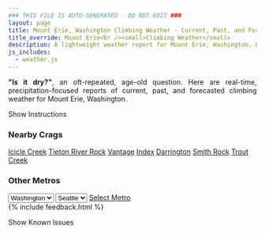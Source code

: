 ```yaml
---
### THIS FILE IS AUTO-GENERATED - DO NOT EDIT ###
layout: page
title: Mount Erie, Washington Climbing Weather - Current, Past, and Forecasted Report
title_override: Mount Erie<br /><small>Climbing Weather</small>
description: A lightweight weather report for Mount Erie, Washington. Optimized for slow internet connections.
js_includes:
  - weather.js
---
```


<section class="measure center lh-copy f5-ns f6 ph2 mv4" style="text-align: justify;">
<strong>"Is it dry?"</strong>, an oft-repeated, age-old question. Here are real-time,
precipitation-focused reports of current, past, and forecasted climbing weather for Mount Erie, Washington.
</section>

<p id="settings-toggle" class="mw5 b center tc hover-light-red black-70 pointer">Show Instructions</p>
<section id="settings" class="overflow-hidden" style="display:none;">
    <div class="mv2 ph2 center">
        <div class="fn f6 tc pv2">
            <p class="measure lh-copy center"><strong>Show/hide hourly forecasts</strong> by clicking the desired day.</p>
            <hr class="mw5 p0 mv2 o-60 b0 bt b--light-red light-red bg-light-red">
            <p class="measure lh-copy center"><strong>Current and Past conditions</strong> are measured by the nearest weather station. <strong>Forecast conditions</strong> are calculated and polled separately.</p>
            <hr class="mw5 p0 mv2 o-60 b0 bt b--light-red light-red bg-light-red">
            <p class="measure lh-copy center"><strong>Having issues?</strong> Try <a id="clear-cache" class="no-underline relative fancy-link light-red hover-light-red" href="#">clearing the local cache</a>.</p>
            <hr class="mw5 p0 mv2 o-60 b0 bt b--light-red light-red bg-light-red">
            <p class="measure lh-copy center">Weather data sourced from <a class="no-underline fancy-link relative light-red" target="_blank" href="https://www.weather.gov/documentation/services-web-api">weather.gov</a>.</p>
        </div>
    </div>
</section>
<section id="weather" data-crag="mount-erie-washington" class="mv4-ns mv3 ph2 center"></section>
<section id="nearby" class="tc lh-copy">
  <h3>Nearby Crags</h3>
<a class="nowrap no-underline fancy-link relative light-red mh3" href="/crags/icicle-creek-washington-weather.html">Icicle Creek</a>
<a class="nowrap no-underline fancy-link relative light-red mh3" href="/crags/tieton-river-rock-washington-weather.html">Tieton River Rock</a>
<a class="nowrap no-underline fancy-link relative light-red mh3" href="/crags/vantage-washington-weather.html">Vantage</a>
<a class="nowrap no-underline fancy-link relative light-red mh3" href="/crags/index-washington-weather.html">Index</a>
<a class="nowrap no-underline fancy-link relative light-red mh3" href="/crags/darrington-washington-weather.html">Darrington</a>
<a class="nowrap no-underline fancy-link relative light-red mh3" href="/crags/smith-rock-oregon-weather.html">Smith Rock</a>
<a class="nowrap no-underline fancy-link relative light-red mh3" href="/crags/trout-creek-oregon-weather.html">Trout Creek</a>
</section>
<section id="nearby" class="tc lh-copy">
  <h3>Other Metros</h3>
  <select class="ma1 bg-near-white pa2" id="stateSel">
    <option value="Texas">Texas</option>
    <option value="Washington" selected>Washington</option>
    <option value="Colorado">Colorado</option>
    <option value="Tennessee">Tennessee</option>
    <option value="Utah">Utah</option>
    <option value="California">California</option>
  </select>
  <select class="ma1 bg-near-white pa2" id="citySel">
    <option value="Seattle" selected>Seattle</option>
  </select>
  <a id="selectMetro" class="f6 link dim ph3 pv2 ma1 dib white bg-light-red" href="/crags/seattle-washington-weather.html">Select Metro</a>
  <script>
    var states = [];
    states["Texas"] = "Austin"
    states["Washington"] = "Seattle"
    states["Colorado"] = "Denver"
    states["Tennessee"] = "Nashville"
    states["Utah"] = "Salt Lake City"
    states["California"] = "San Francisco|Los Angeles"
  </script>
</section>
{% include feedback.html %}
<p id="issues-toggle" class="mw5 b center tc hover-light-red black-70 pointer">Show Known Issues</p>
<section id="issues" class="overflow-hidden tc f6">
</section>

<script>
  var weekly_SEW_123_109 = {"updated":"2021-10-01T22:17:44+00:00","units":"us","forecastGenerator":"BaselineForecastGenerator","generatedAt":"2021-10-02T08:43:40+00:00","updateTime":"2021-10-01T22:17:44+00:00","validTimes":"2021-10-01T16:00:00+00:00/P7DT9H","elevation":{"unitCode":"wmoUnit:m","value":238.9632},"periods":[{"number":1,"name":"Overnight","startTime":"2021-10-02T01:00:00-07:00","endTime":"2021-10-02T06:00:00-07:00","isDaytime":false,"temperature":47,"temperatureUnit":"F","temperatureTrend":null,"windSpeed":"2 to 8 mph","windDirection":"SW","icon":"https://api.weather.gov/icons/land/night/bkn?size=medium","shortForecast":"Mostly Cloudy","detailedForecast":"Mostly cloudy, with a low around 47. Southwest wind 2 to 8 mph."},{"number":2,"name":"Saturday","startTime":"2021-10-02T06:00:00-07:00","endTime":"2021-10-02T18:00:00-07:00","isDaytime":true,"temperature":59,"temperatureUnit":"F","temperatureTrend":null,"windSpeed":"2 to 8 mph","windDirection":"S","icon":"https://api.weather.gov/icons/land/day/bkn?size=medium","shortForecast":"Mostly Cloudy","detailedForecast":"Mostly cloudy, with a high near 59. South wind 2 to 8 mph."},{"number":3,"name":"Saturday Night","startTime":"2021-10-02T18:00:00-07:00","endTime":"2021-10-03T06:00:00-07:00","isDaytime":false,"temperature":48,"temperatureUnit":"F","temperatureTrend":"rising","windSpeed":"5 to 9 mph","windDirection":"SSE","icon":"https://api.weather.gov/icons/land/night/rain,30?size=medium","shortForecast":"Chance Light Rain","detailedForecast":"A chance of rain after 11pm. Mostly cloudy. Low around 48, with temperatures rising to around 50 overnight. South southeast wind 5 to 9 mph. Chance of precipitation is 30%."},{"number":4,"name":"Sunday","startTime":"2021-10-03T06:00:00-07:00","endTime":"2021-10-03T18:00:00-07:00","isDaytime":true,"temperature":62,"temperatureUnit":"F","temperatureTrend":null,"windSpeed":"6 mph","windDirection":"WNW","icon":"https://api.weather.gov/icons/land/day/rain,20/bkn?size=medium","shortForecast":"Slight Chance Light Rain then Mostly Cloudy","detailedForecast":"A slight chance of rain before 11am. Mostly cloudy, with a high near 62. West northwest wind around 6 mph. Chance of precipitation is 20%."},{"number":5,"name":"Sunday Night","startTime":"2021-10-03T18:00:00-07:00","endTime":"2021-10-04T06:00:00-07:00","isDaytime":false,"temperature":47,"temperatureUnit":"F","temperatureTrend":null,"windSpeed":"6 mph","windDirection":"NW","icon":"https://api.weather.gov/icons/land/night/bkn?size=medium","shortForecast":"Mostly Cloudy","detailedForecast":"Mostly cloudy, with a low around 47. Northwest wind around 6 mph."},{"number":6,"name":"Monday","startTime":"2021-10-04T06:00:00-07:00","endTime":"2021-10-04T18:00:00-07:00","isDaytime":true,"temperature":61,"temperatureUnit":"F","temperatureTrend":null,"windSpeed":"6 mph","windDirection":"NW","icon":"https://api.weather.gov/icons/land/day/bkn/rain,30?size=medium","shortForecast":"Mostly Cloudy then Chance Light Rain","detailedForecast":"A chance of rain after 5pm. Mostly cloudy, with a high near 61. Chance of precipitation is 30%."},{"number":7,"name":"Monday Night","startTime":"2021-10-04T18:00:00-07:00","endTime":"2021-10-05T06:00:00-07:00","isDaytime":false,"temperature":47,"temperatureUnit":"F","temperatureTrend":null,"windSpeed":"2 to 13 mph","windDirection":"WSW","icon":"https://api.weather.gov/icons/land/night/rain,50/rain,60?size=medium","shortForecast":"Light Rain Likely","detailedForecast":"Rain likely. Mostly cloudy, with a low around 47. Chance of precipitation is 60%."},{"number":8,"name":"Tuesday","startTime":"2021-10-05T06:00:00-07:00","endTime":"2021-10-05T18:00:00-07:00","isDaytime":true,"temperature":59,"temperatureUnit":"F","temperatureTrend":null,"windSpeed":"12 to 22 mph","windDirection":"SSE","icon":"https://api.weather.gov/icons/land/day/rain?size=medium","shortForecast":"Light Rain Likely","detailedForecast":"Rain likely. Mostly cloudy, with a high near 59."},{"number":9,"name":"Tuesday Night","startTime":"2021-10-05T18:00:00-07:00","endTime":"2021-10-06T06:00:00-07:00","isDaytime":false,"temperature":44,"temperatureUnit":"F","temperatureTrend":null,"windSpeed":"7 to 20 mph","windDirection":"S","icon":"https://api.weather.gov/icons/land/night/rain?size=medium","shortForecast":"Chance Light Rain","detailedForecast":"A chance of rain before 5am. Mostly cloudy, with a low around 44."},{"number":10,"name":"Wednesday","startTime":"2021-10-06T06:00:00-07:00","endTime":"2021-10-06T18:00:00-07:00","isDaytime":true,"temperature":57,"temperatureUnit":"F","temperatureTrend":null,"windSpeed":"5 to 10 mph","windDirection":"W","icon":"https://api.weather.gov/icons/land/day/rain?size=medium","shortForecast":"Slight Chance Light Rain","detailedForecast":"A slight chance of rain between 11am and 5pm. Partly sunny, with a high near 57."},{"number":11,"name":"Wednesday Night","startTime":"2021-10-06T18:00:00-07:00","endTime":"2021-10-07T06:00:00-07:00","isDaytime":false,"temperature":41,"temperatureUnit":"F","temperatureTrend":null,"windSpeed":"6 mph","windDirection":"NNW","icon":"https://api.weather.gov/icons/land/night/sct?size=medium","shortForecast":"Partly Cloudy","detailedForecast":"Partly cloudy, with a low around 41."},{"number":12,"name":"Thursday","startTime":"2021-10-07T06:00:00-07:00","endTime":"2021-10-07T18:00:00-07:00","isDaytime":true,"temperature":57,"temperatureUnit":"F","temperatureTrend":null,"windSpeed":"6 mph","windDirection":"NNW","icon":"https://api.weather.gov/icons/land/day/sct?size=medium","shortForecast":"Mostly Sunny","detailedForecast":"Mostly sunny, with a high near 57."},{"number":13,"name":"Thursday Night","startTime":"2021-10-07T18:00:00-07:00","endTime":"2021-10-08T06:00:00-07:00","isDaytime":false,"temperature":42,"temperatureUnit":"F","temperatureTrend":null,"windSpeed":"5 mph","windDirection":"NE","icon":"https://api.weather.gov/icons/land/night/sct/rain?size=medium","shortForecast":"Partly Cloudy then Slight Chance Light Rain","detailedForecast":"A slight chance of rain after 5am. Partly cloudy, with a low around 42."},{"number":14,"name":"Friday","startTime":"2021-10-08T06:00:00-07:00","endTime":"2021-10-08T18:00:00-07:00","isDaytime":true,"temperature":57,"temperatureUnit":"F","temperatureTrend":null,"windSpeed":"7 mph","windDirection":"W","icon":"https://api.weather.gov/icons/land/day/rain?size=medium","shortForecast":"Chance Light Rain","detailedForecast":"A chance of rain. Partly sunny, with a high near 57."}]}
  var hourly_SEW_123_109 = {"@context":["https://geojson.org/geojson-ld/geojson-context.jsonld",{"@version":"1.1","wx":"https://api.weather.gov/ontology#","geo":"http://www.opengis.net/ont/geosparql#","unit":"http://codes.wmo.int/common/unit/","@vocab":"https://api.weather.gov/ontology#"}],"type":"Feature","geometry":{"type":"Polygon","coordinates":[[[-122.6330782,48.4707685],[-122.6267295,48.4503975],[-122.596024,48.454603500000005],[-122.6023661,48.474974700000004],[-122.6330782,48.4707685]]]},"properties":{"updated":"2021-10-01T22:17:44+00:00","units":"us","forecastGenerator":"HourlyForecastGenerator","generatedAt":"2021-10-02T08:43:41+00:00","updateTime":"2021-10-01T22:17:44+00:00","validTimes":"2021-10-01T16:00:00+00:00/P7DT9H","elevation":{"unitCode":"wmoUnit:m","value":238.9632},"periods":[{"number":1,"name":"","startTime":"2021-10-02T01:00:00-07:00","endTime":"2021-10-02T02:00:00-07:00","isDaytime":false,"temperature":47,"temperatureUnit":"F","temperatureTrend":null,"windSpeed":"5 mph","windDirection":"W","icon":"https://api.weather.gov/icons/land/night/bkn?size=small","shortForecast":"Mostly Cloudy","detailedForecast":""},{"number":2,"name":"","startTime":"2021-10-02T02:00:00-07:00","endTime":"2021-10-02T03:00:00-07:00","isDaytime":false,"temperature":47,"temperatureUnit":"F","temperatureTrend":null,"windSpeed":"2 mph","windDirection":"SSW","icon":"https://api.weather.gov/icons/land/night/bkn?size=small","shortForecast":"Mostly Cloudy","detailedForecast":""},{"number":3,"name":"","startTime":"2021-10-02T03:00:00-07:00","endTime":"2021-10-02T04:00:00-07:00","isDaytime":false,"temperature":48,"temperatureUnit":"F","temperatureTrend":null,"windSpeed":"2 mph","windDirection":"SSW","icon":"https://api.weather.gov/icons/land/night/bkn?size=small","shortForecast":"Mostly Cloudy","detailedForecast":""},{"number":4,"name":"","startTime":"2021-10-02T04:00:00-07:00","endTime":"2021-10-02T05:00:00-07:00","isDaytime":false,"temperature":47,"temperatureUnit":"F","temperatureTrend":null,"windSpeed":"2 mph","windDirection":"SSW","icon":"https://api.weather.gov/icons/land/night/bkn?size=small","shortForecast":"Mostly Cloudy","detailedForecast":""},{"number":5,"name":"","startTime":"2021-10-02T05:00:00-07:00","endTime":"2021-10-02T06:00:00-07:00","isDaytime":false,"temperature":47,"temperatureUnit":"F","temperatureTrend":null,"windSpeed":"8 mph","windDirection":"SW","icon":"https://api.weather.gov/icons/land/night/ovc?size=small","shortForecast":"Cloudy","detailedForecast":""},{"number":6,"name":"","startTime":"2021-10-02T06:00:00-07:00","endTime":"2021-10-02T07:00:00-07:00","isDaytime":true,"temperature":48,"temperatureUnit":"F","temperatureTrend":null,"windSpeed":"8 mph","windDirection":"SW","icon":"https://api.weather.gov/icons/land/day/ovc?size=small","shortForecast":"Cloudy","detailedForecast":""},{"number":7,"name":"","startTime":"2021-10-02T07:00:00-07:00","endTime":"2021-10-02T08:00:00-07:00","isDaytime":true,"temperature":48,"temperatureUnit":"F","temperatureTrend":null,"windSpeed":"8 mph","windDirection":"SW","icon":"https://api.weather.gov/icons/land/day/ovc?size=small","shortForecast":"Cloudy","detailedForecast":""},{"number":8,"name":"","startTime":"2021-10-02T08:00:00-07:00","endTime":"2021-10-02T09:00:00-07:00","isDaytime":true,"temperature":50,"temperatureUnit":"F","temperatureTrend":null,"windSpeed":"6 mph","windDirection":"SSW","icon":"https://api.weather.gov/icons/land/day/bkn?size=small","shortForecast":"Mostly Cloudy","detailedForecast":""},{"number":9,"name":"","startTime":"2021-10-02T09:00:00-07:00","endTime":"2021-10-02T10:00:00-07:00","isDaytime":true,"temperature":52,"temperatureUnit":"F","temperatureTrend":null,"windSpeed":"6 mph","windDirection":"SSW","icon":"https://api.weather.gov/icons/land/day/bkn?size=small","shortForecast":"Mostly Cloudy","detailedForecast":""},{"number":10,"name":"","startTime":"2021-10-02T10:00:00-07:00","endTime":"2021-10-02T11:00:00-07:00","isDaytime":true,"temperature":54,"temperatureUnit":"F","temperatureTrend":null,"windSpeed":"6 mph","windDirection":"SSW","icon":"https://api.weather.gov/icons/land/day/bkn?size=small","shortForecast":"Mostly Cloudy","detailedForecast":""},{"number":11,"name":"","startTime":"2021-10-02T11:00:00-07:00","endTime":"2021-10-02T12:00:00-07:00","isDaytime":true,"temperature":56,"temperatureUnit":"F","temperatureTrend":null,"windSpeed":"5 mph","windDirection":"SSW","icon":"https://api.weather.gov/icons/land/day/bkn?size=small","shortForecast":"Mostly Cloudy","detailedForecast":""},{"number":12,"name":"","startTime":"2021-10-02T12:00:00-07:00","endTime":"2021-10-02T13:00:00-07:00","isDaytime":true,"temperature":58,"temperatureUnit":"F","temperatureTrend":null,"windSpeed":"5 mph","windDirection":"SSW","icon":"https://api.weather.gov/icons/land/day/bkn?size=small","shortForecast":"Partly Sunny","detailedForecast":""},{"number":13,"name":"","startTime":"2021-10-02T13:00:00-07:00","endTime":"2021-10-02T14:00:00-07:00","isDaytime":true,"temperature":58,"temperatureUnit":"F","temperatureTrend":null,"windSpeed":"5 mph","windDirection":"SSW","icon":"https://api.weather.gov/icons/land/day/bkn?size=small","shortForecast":"Mostly Cloudy","detailedForecast":""},{"number":14,"name":"","startTime":"2021-10-02T14:00:00-07:00","endTime":"2021-10-02T15:00:00-07:00","isDaytime":true,"temperature":58,"temperatureUnit":"F","temperatureTrend":null,"windSpeed":"2 mph","windDirection":"S","icon":"https://api.weather.gov/icons/land/day/bkn?size=small","shortForecast":"Mostly Cloudy","detailedForecast":""},{"number":15,"name":"","startTime":"2021-10-02T15:00:00-07:00","endTime":"2021-10-02T16:00:00-07:00","isDaytime":true,"temperature":59,"temperatureUnit":"F","temperatureTrend":null,"windSpeed":"2 mph","windDirection":"S","icon":"https://api.weather.gov/icons/land/day/bkn?size=small","shortForecast":"Mostly Cloudy","detailedForecast":""},{"number":16,"name":"","startTime":"2021-10-02T16:00:00-07:00","endTime":"2021-10-02T17:00:00-07:00","isDaytime":true,"temperature":59,"temperatureUnit":"F","temperatureTrend":null,"windSpeed":"2 mph","windDirection":"S","icon":"https://api.weather.gov/icons/land/day/bkn?size=small","shortForecast":"Mostly Cloudy","detailedForecast":""},{"number":17,"name":"","startTime":"2021-10-02T17:00:00-07:00","endTime":"2021-10-02T18:00:00-07:00","isDaytime":true,"temperature":59,"temperatureUnit":"F","temperatureTrend":null,"windSpeed":"5 mph","windDirection":"SE","icon":"https://api.weather.gov/icons/land/day/bkn?size=small","shortForecast":"Mostly Cloudy","detailedForecast":""},{"number":18,"name":"","startTime":"2021-10-02T18:00:00-07:00","endTime":"2021-10-02T19:00:00-07:00","isDaytime":false,"temperature":58,"temperatureUnit":"F","temperatureTrend":null,"windSpeed":"5 mph","windDirection":"SE","icon":"https://api.weather.gov/icons/land/night/bkn?size=small","shortForecast":"Mostly Cloudy","detailedForecast":""},{"number":19,"name":"","startTime":"2021-10-02T19:00:00-07:00","endTime":"2021-10-02T20:00:00-07:00","isDaytime":false,"temperature":57,"temperatureUnit":"F","temperatureTrend":null,"windSpeed":"5 mph","windDirection":"SE","icon":"https://api.weather.gov/icons/land/night/bkn?size=small","shortForecast":"Mostly Cloudy","detailedForecast":""},{"number":20,"name":"","startTime":"2021-10-02T20:00:00-07:00","endTime":"2021-10-02T21:00:00-07:00","isDaytime":false,"temperature":55,"temperatureUnit":"F","temperatureTrend":null,"windSpeed":"6 mph","windDirection":"SSE","icon":"https://api.weather.gov/icons/land/night/bkn?size=small","shortForecast":"Mostly Cloudy","detailedForecast":""},{"number":21,"name":"","startTime":"2021-10-02T21:00:00-07:00","endTime":"2021-10-02T22:00:00-07:00","isDaytime":false,"temperature":52,"temperatureUnit":"F","temperatureTrend":null,"windSpeed":"6 mph","windDirection":"SSE","icon":"https://api.weather.gov/icons/land/night/bkn?size=small","shortForecast":"Mostly Cloudy","detailedForecast":""},{"number":22,"name":"","startTime":"2021-10-02T22:00:00-07:00","endTime":"2021-10-02T23:00:00-07:00","isDaytime":false,"temperature":51,"temperatureUnit":"F","temperatureTrend":null,"windSpeed":"6 mph","windDirection":"SSE","icon":"https://api.weather.gov/icons/land/night/bkn?size=small","shortForecast":"Mostly Cloudy","detailedForecast":""},{"number":23,"name":"","startTime":"2021-10-02T23:00:00-07:00","endTime":"2021-10-03T00:00:00-07:00","isDaytime":false,"temperature":52,"temperatureUnit":"F","temperatureTrend":null,"windSpeed":"7 mph","windDirection":"SE","icon":"https://api.weather.gov/icons/land/night/rain?size=small","shortForecast":"Chance Light Rain","detailedForecast":""},{"number":24,"name":"","startTime":"2021-10-03T00:00:00-07:00","endTime":"2021-10-03T01:00:00-07:00","isDaytime":false,"temperature":52,"temperatureUnit":"F","temperatureTrend":null,"windSpeed":"7 mph","windDirection":"SE","icon":"https://api.weather.gov/icons/land/night/rain?size=small","shortForecast":"Chance Light Rain","detailedForecast":""},{"number":25,"name":"","startTime":"2021-10-03T01:00:00-07:00","endTime":"2021-10-03T02:00:00-07:00","isDaytime":false,"temperature":52,"temperatureUnit":"F","temperatureTrend":null,"windSpeed":"7 mph","windDirection":"SE","icon":"https://api.weather.gov/icons/land/night/rain?size=small","shortForecast":"Chance Light Rain","detailedForecast":""},{"number":26,"name":"","startTime":"2021-10-03T02:00:00-07:00","endTime":"2021-10-03T03:00:00-07:00","isDaytime":false,"temperature":52,"temperatureUnit":"F","temperatureTrend":null,"windSpeed":"9 mph","windDirection":"SSE","icon":"https://api.weather.gov/icons/land/night/rain?size=small","shortForecast":"Chance Light Rain","detailedForecast":""},{"number":27,"name":"","startTime":"2021-10-03T03:00:00-07:00","endTime":"2021-10-03T04:00:00-07:00","isDaytime":false,"temperature":51,"temperatureUnit":"F","temperatureTrend":null,"windSpeed":"9 mph","windDirection":"SSE","icon":"https://api.weather.gov/icons/land/night/rain?size=small","shortForecast":"Chance Light Rain","detailedForecast":""},{"number":28,"name":"","startTime":"2021-10-03T04:00:00-07:00","endTime":"2021-10-03T05:00:00-07:00","isDaytime":false,"temperature":51,"temperatureUnit":"F","temperatureTrend":null,"windSpeed":"9 mph","windDirection":"SSE","icon":"https://api.weather.gov/icons/land/night/rain?size=small","shortForecast":"Chance Light Rain","detailedForecast":""},{"number":29,"name":"","startTime":"2021-10-03T05:00:00-07:00","endTime":"2021-10-03T06:00:00-07:00","isDaytime":false,"temperature":50,"temperatureUnit":"F","temperatureTrend":null,"windSpeed":"6 mph","windDirection":"SSW","icon":"https://api.weather.gov/icons/land/night/rain?size=small","shortForecast":"Slight Chance Light Rain","detailedForecast":""},{"number":30,"name":"","startTime":"2021-10-03T06:00:00-07:00","endTime":"2021-10-03T07:00:00-07:00","isDaytime":true,"temperature":50,"temperatureUnit":"F","temperatureTrend":null,"windSpeed":"6 mph","windDirection":"SSW","icon":"https://api.weather.gov/icons/land/day/rain?size=small","shortForecast":"Slight Chance Light Rain","detailedForecast":""},{"number":31,"name":"","startTime":"2021-10-03T07:00:00-07:00","endTime":"2021-10-03T08:00:00-07:00","isDaytime":true,"temperature":50,"temperatureUnit":"F","temperatureTrend":null,"windSpeed":"6 mph","windDirection":"SSW","icon":"https://api.weather.gov/icons/land/day/rain?size=small","shortForecast":"Slight Chance Light Rain","detailedForecast":""},{"number":32,"name":"","startTime":"2021-10-03T08:00:00-07:00","endTime":"2021-10-03T09:00:00-07:00","isDaytime":true,"temperature":51,"temperatureUnit":"F","temperatureTrend":null,"windSpeed":"6 mph","windDirection":"WNW","icon":"https://api.weather.gov/icons/land/day/rain?size=small","shortForecast":"Slight Chance Light Rain","detailedForecast":""},{"number":33,"name":"","startTime":"2021-10-03T09:00:00-07:00","endTime":"2021-10-03T10:00:00-07:00","isDaytime":true,"temperature":53,"temperatureUnit":"F","temperatureTrend":null,"windSpeed":"6 mph","windDirection":"WNW","icon":"https://api.weather.gov/icons/land/day/rain?size=small","shortForecast":"Slight Chance Light Rain","detailedForecast":""},{"number":34,"name":"","startTime":"2021-10-03T10:00:00-07:00","endTime":"2021-10-03T11:00:00-07:00","isDaytime":true,"temperature":56,"temperatureUnit":"F","temperatureTrend":null,"windSpeed":"6 mph","windDirection":"WNW","icon":"https://api.weather.gov/icons/land/day/rain?size=small","shortForecast":"Slight Chance Light Rain","detailedForecast":""},{"number":35,"name":"","startTime":"2021-10-03T11:00:00-07:00","endTime":"2021-10-03T12:00:00-07:00","isDaytime":true,"temperature":58,"temperatureUnit":"F","temperatureTrend":null,"windSpeed":"5 mph","windDirection":"NW","icon":"https://api.weather.gov/icons/land/day/bkn?size=small","shortForecast":"Mostly Cloudy","detailedForecast":""},{"number":36,"name":"","startTime":"2021-10-03T12:00:00-07:00","endTime":"2021-10-03T13:00:00-07:00","isDaytime":true,"temperature":59,"temperatureUnit":"F","temperatureTrend":null,"windSpeed":"5 mph","windDirection":"NW","icon":"https://api.weather.gov/icons/land/day/bkn?size=small","shortForecast":"Mostly Cloudy","detailedForecast":""},{"number":37,"name":"","startTime":"2021-10-03T13:00:00-07:00","endTime":"2021-10-03T14:00:00-07:00","isDaytime":true,"temperature":60,"temperatureUnit":"F","temperatureTrend":null,"windSpeed":"5 mph","windDirection":"NW","icon":"https://api.weather.gov/icons/land/day/bkn?size=small","shortForecast":"Mostly Cloudy","detailedForecast":""},{"number":38,"name":"","startTime":"2021-10-03T14:00:00-07:00","endTime":"2021-10-03T15:00:00-07:00","isDaytime":true,"temperature":60,"temperatureUnit":"F","temperatureTrend":null,"windSpeed":"5 mph","windDirection":"NW","icon":"https://api.weather.gov/icons/land/day/bkn?size=small","shortForecast":"Partly Sunny","detailedForecast":""},{"number":39,"name":"","startTime":"2021-10-03T15:00:00-07:00","endTime":"2021-10-03T16:00:00-07:00","isDaytime":true,"temperature":61,"temperatureUnit":"F","temperatureTrend":null,"windSpeed":"5 mph","windDirection":"NW","icon":"https://api.weather.gov/icons/land/day/bkn?size=small","shortForecast":"Partly Sunny","detailedForecast":""},{"number":40,"name":"","startTime":"2021-10-03T16:00:00-07:00","endTime":"2021-10-03T17:00:00-07:00","isDaytime":true,"temperature":61,"temperatureUnit":"F","temperatureTrend":null,"windSpeed":"5 mph","windDirection":"NW","icon":"https://api.weather.gov/icons/land/day/bkn?size=small","shortForecast":"Partly Sunny","detailedForecast":""},{"number":41,"name":"","startTime":"2021-10-03T17:00:00-07:00","endTime":"2021-10-03T18:00:00-07:00","isDaytime":true,"temperature":61,"temperatureUnit":"F","temperatureTrend":null,"windSpeed":"5 mph","windDirection":"NW","icon":"https://api.weather.gov/icons/land/day/bkn?size=small","shortForecast":"Partly Sunny","detailedForecast":""},{"number":42,"name":"","startTime":"2021-10-03T18:00:00-07:00","endTime":"2021-10-03T19:00:00-07:00","isDaytime":false,"temperature":60,"temperatureUnit":"F","temperatureTrend":null,"windSpeed":"5 mph","windDirection":"NW","icon":"https://api.weather.gov/icons/land/night/bkn?size=small","shortForecast":"Mostly Cloudy","detailedForecast":""},{"number":43,"name":"","startTime":"2021-10-03T19:00:00-07:00","endTime":"2021-10-03T20:00:00-07:00","isDaytime":false,"temperature":59,"temperatureUnit":"F","temperatureTrend":null,"windSpeed":"5 mph","windDirection":"NW","icon":"https://api.weather.gov/icons/land/night/bkn?size=small","shortForecast":"Mostly Cloudy","detailedForecast":""},{"number":44,"name":"","startTime":"2021-10-03T20:00:00-07:00","endTime":"2021-10-03T21:00:00-07:00","isDaytime":false,"temperature":57,"temperatureUnit":"F","temperatureTrend":null,"windSpeed":"6 mph","windDirection":"NW","icon":"https://api.weather.gov/icons/land/night/bkn?size=small","shortForecast":"Mostly Cloudy","detailedForecast":""},{"number":45,"name":"","startTime":"2021-10-03T21:00:00-07:00","endTime":"2021-10-03T22:00:00-07:00","isDaytime":false,"temperature":55,"temperatureUnit":"F","temperatureTrend":null,"windSpeed":"6 mph","windDirection":"NW","icon":"https://api.weather.gov/icons/land/night/bkn?size=small","shortForecast":"Mostly Cloudy","detailedForecast":""},{"number":46,"name":"","startTime":"2021-10-03T22:00:00-07:00","endTime":"2021-10-03T23:00:00-07:00","isDaytime":false,"temperature":53,"temperatureUnit":"F","temperatureTrend":null,"windSpeed":"6 mph","windDirection":"NW","icon":"https://api.weather.gov/icons/land/night/bkn?size=small","shortForecast":"Mostly Cloudy","detailedForecast":""},{"number":47,"name":"","startTime":"2021-10-03T23:00:00-07:00","endTime":"2021-10-04T00:00:00-07:00","isDaytime":false,"temperature":51,"temperatureUnit":"F","temperatureTrend":null,"windSpeed":"5 mph","windDirection":"WNW","icon":"https://api.weather.gov/icons/land/night/bkn?size=small","shortForecast":"Mostly Cloudy","detailedForecast":""},{"number":48,"name":"","startTime":"2021-10-04T00:00:00-07:00","endTime":"2021-10-04T01:00:00-07:00","isDaytime":false,"temperature":50,"temperatureUnit":"F","temperatureTrend":null,"windSpeed":"5 mph","windDirection":"WNW","icon":"https://api.weather.gov/icons/land/night/bkn?size=small","shortForecast":"Mostly Cloudy","detailedForecast":""},{"number":49,"name":"","startTime":"2021-10-04T01:00:00-07:00","endTime":"2021-10-04T02:00:00-07:00","isDaytime":false,"temperature":49,"temperatureUnit":"F","temperatureTrend":null,"windSpeed":"5 mph","windDirection":"WNW","icon":"https://api.weather.gov/icons/land/night/bkn?size=small","shortForecast":"Mostly Cloudy","detailedForecast":""},{"number":50,"name":"","startTime":"2021-10-04T02:00:00-07:00","endTime":"2021-10-04T03:00:00-07:00","isDaytime":false,"temperature":49,"temperatureUnit":"F","temperatureTrend":null,"windSpeed":"6 mph","windDirection":"NW","icon":"https://api.weather.gov/icons/land/night/bkn?size=small","shortForecast":"Mostly Cloudy","detailedForecast":""},{"number":51,"name":"","startTime":"2021-10-04T03:00:00-07:00","endTime":"2021-10-04T04:00:00-07:00","isDaytime":false,"temperature":49,"temperatureUnit":"F","temperatureTrend":null,"windSpeed":"6 mph","windDirection":"NW","icon":"https://api.weather.gov/icons/land/night/bkn?size=small","shortForecast":"Mostly Cloudy","detailedForecast":""},{"number":52,"name":"","startTime":"2021-10-04T04:00:00-07:00","endTime":"2021-10-04T05:00:00-07:00","isDaytime":false,"temperature":48,"temperatureUnit":"F","temperatureTrend":null,"windSpeed":"6 mph","windDirection":"NW","icon":"https://api.weather.gov/icons/land/night/bkn?size=small","shortForecast":"Mostly Cloudy","detailedForecast":""},{"number":53,"name":"","startTime":"2021-10-04T05:00:00-07:00","endTime":"2021-10-04T06:00:00-07:00","isDaytime":false,"temperature":48,"temperatureUnit":"F","temperatureTrend":null,"windSpeed":"5 mph","windDirection":"NW","icon":"https://api.weather.gov/icons/land/night/bkn?size=small","shortForecast":"Mostly Cloudy","detailedForecast":""},{"number":54,"name":"","startTime":"2021-10-04T06:00:00-07:00","endTime":"2021-10-04T07:00:00-07:00","isDaytime":true,"temperature":48,"temperatureUnit":"F","temperatureTrend":null,"windSpeed":"5 mph","windDirection":"NW","icon":"https://api.weather.gov/icons/land/day/bkn?size=small","shortForecast":"Mostly Cloudy","detailedForecast":""},{"number":55,"name":"","startTime":"2021-10-04T07:00:00-07:00","endTime":"2021-10-04T08:00:00-07:00","isDaytime":true,"temperature":49,"temperatureUnit":"F","temperatureTrend":null,"windSpeed":"5 mph","windDirection":"NW","icon":"https://api.weather.gov/icons/land/day/bkn?size=small","shortForecast":"Mostly Cloudy","detailedForecast":""},{"number":56,"name":"","startTime":"2021-10-04T08:00:00-07:00","endTime":"2021-10-04T09:00:00-07:00","isDaytime":true,"temperature":50,"temperatureUnit":"F","temperatureTrend":null,"windSpeed":"6 mph","windDirection":"NNE","icon":"https://api.weather.gov/icons/land/day/bkn?size=small","shortForecast":"Mostly Cloudy","detailedForecast":""},{"number":57,"name":"","startTime":"2021-10-04T09:00:00-07:00","endTime":"2021-10-04T10:00:00-07:00","isDaytime":true,"temperature":52,"temperatureUnit":"F","temperatureTrend":null,"windSpeed":"6 mph","windDirection":"NNE","icon":"https://api.weather.gov/icons/land/day/bkn?size=small","shortForecast":"Mostly Cloudy","detailedForecast":""},{"number":58,"name":"","startTime":"2021-10-04T10:00:00-07:00","endTime":"2021-10-04T11:00:00-07:00","isDaytime":true,"temperature":54,"temperatureUnit":"F","temperatureTrend":null,"windSpeed":"6 mph","windDirection":"NNE","icon":"https://api.weather.gov/icons/land/day/bkn?size=small","shortForecast":"Mostly Cloudy","detailedForecast":""},{"number":59,"name":"","startTime":"2021-10-04T11:00:00-07:00","endTime":"2021-10-04T12:00:00-07:00","isDaytime":true,"temperature":56,"temperatureUnit":"F","temperatureTrend":null,"windSpeed":"6 mph","windDirection":"NNW","icon":"https://api.weather.gov/icons/land/day/bkn?size=small","shortForecast":"Mostly Cloudy","detailedForecast":""},{"number":60,"name":"","startTime":"2021-10-04T12:00:00-07:00","endTime":"2021-10-04T13:00:00-07:00","isDaytime":true,"temperature":57,"temperatureUnit":"F","temperatureTrend":null,"windSpeed":"6 mph","windDirection":"NNW","icon":"https://api.weather.gov/icons/land/day/bkn?size=small","shortForecast":"Mostly Cloudy","detailedForecast":""},{"number":61,"name":"","startTime":"2021-10-04T13:00:00-07:00","endTime":"2021-10-04T14:00:00-07:00","isDaytime":true,"temperature":58,"temperatureUnit":"F","temperatureTrend":null,"windSpeed":"6 mph","windDirection":"NNW","icon":"https://api.weather.gov/icons/land/day/bkn?size=small","shortForecast":"Mostly Cloudy","detailedForecast":""},{"number":62,"name":"","startTime":"2021-10-04T14:00:00-07:00","endTime":"2021-10-04T15:00:00-07:00","isDaytime":true,"temperature":59,"temperatureUnit":"F","temperatureTrend":null,"windSpeed":"5 mph","windDirection":"WNW","icon":"https://api.weather.gov/icons/land/day/bkn?size=small","shortForecast":"Mostly Cloudy","detailedForecast":""},{"number":63,"name":"","startTime":"2021-10-04T15:00:00-07:00","endTime":"2021-10-04T16:00:00-07:00","isDaytime":true,"temperature":60,"temperatureUnit":"F","temperatureTrend":null,"windSpeed":"5 mph","windDirection":"WNW","icon":"https://api.weather.gov/icons/land/day/bkn?size=small","shortForecast":"Mostly Cloudy","detailedForecast":""},{"number":64,"name":"","startTime":"2021-10-04T16:00:00-07:00","endTime":"2021-10-04T17:00:00-07:00","isDaytime":true,"temperature":60,"temperatureUnit":"F","temperatureTrend":null,"windSpeed":"5 mph","windDirection":"WNW","icon":"https://api.weather.gov/icons/land/day/bkn?size=small","shortForecast":"Mostly Cloudy","detailedForecast":""},{"number":65,"name":"","startTime":"2021-10-04T17:00:00-07:00","endTime":"2021-10-04T18:00:00-07:00","isDaytime":true,"temperature":59,"temperatureUnit":"F","temperatureTrend":null,"windSpeed":"3 mph","windDirection":"W","icon":"https://api.weather.gov/icons/land/day/rain?size=small","shortForecast":"Chance Light Rain","detailedForecast":""},{"number":66,"name":"","startTime":"2021-10-04T18:00:00-07:00","endTime":"2021-10-04T19:00:00-07:00","isDaytime":false,"temperature":57,"temperatureUnit":"F","temperatureTrend":null,"windSpeed":"3 mph","windDirection":"W","icon":"https://api.weather.gov/icons/land/night/rain?size=small","shortForecast":"Chance Light Rain","detailedForecast":""},{"number":67,"name":"","startTime":"2021-10-04T19:00:00-07:00","endTime":"2021-10-04T20:00:00-07:00","isDaytime":false,"temperature":55,"temperatureUnit":"F","temperatureTrend":null,"windSpeed":"3 mph","windDirection":"W","icon":"https://api.weather.gov/icons/land/night/rain?size=small","shortForecast":"Chance Light Rain","detailedForecast":""},{"number":68,"name":"","startTime":"2021-10-04T20:00:00-07:00","endTime":"2021-10-04T21:00:00-07:00","isDaytime":false,"temperature":53,"temperatureUnit":"F","temperatureTrend":null,"windSpeed":"2 mph","windDirection":"WNW","icon":"https://api.weather.gov/icons/land/night/rain?size=small","shortForecast":"Chance Light Rain","detailedForecast":""},{"number":69,"name":"","startTime":"2021-10-04T21:00:00-07:00","endTime":"2021-10-04T22:00:00-07:00","isDaytime":false,"temperature":52,"temperatureUnit":"F","temperatureTrend":null,"windSpeed":"2 mph","windDirection":"WNW","icon":"https://api.weather.gov/icons/land/night/rain?size=small","shortForecast":"Chance Light Rain","detailedForecast":""},{"number":70,"name":"","startTime":"2021-10-04T22:00:00-07:00","endTime":"2021-10-04T23:00:00-07:00","isDaytime":false,"temperature":51,"temperatureUnit":"F","temperatureTrend":null,"windSpeed":"2 mph","windDirection":"WNW","icon":"https://api.weather.gov/icons/land/night/rain?size=small","shortForecast":"Chance Light Rain","detailedForecast":""},{"number":71,"name":"","startTime":"2021-10-04T23:00:00-07:00","endTime":"2021-10-05T00:00:00-07:00","isDaytime":false,"temperature":51,"temperatureUnit":"F","temperatureTrend":null,"windSpeed":"2 mph","windDirection":"W","icon":"https://api.weather.gov/icons/land/night/rain?size=small","shortForecast":"Chance Light Rain","detailedForecast":""},{"number":72,"name":"","startTime":"2021-10-05T00:00:00-07:00","endTime":"2021-10-05T01:00:00-07:00","isDaytime":false,"temperature":51,"temperatureUnit":"F","temperatureTrend":null,"windSpeed":"2 mph","windDirection":"W","icon":"https://api.weather.gov/icons/land/night/rain?size=small","shortForecast":"Chance Light Rain","detailedForecast":""},{"number":73,"name":"","startTime":"2021-10-05T01:00:00-07:00","endTime":"2021-10-05T02:00:00-07:00","isDaytime":false,"temperature":50,"temperatureUnit":"F","temperatureTrend":null,"windSpeed":"2 mph","windDirection":"W","icon":"https://api.weather.gov/icons/land/night/rain?size=small","shortForecast":"Chance Light Rain","detailedForecast":""},{"number":74,"name":"","startTime":"2021-10-05T02:00:00-07:00","endTime":"2021-10-05T03:00:00-07:00","isDaytime":false,"temperature":50,"temperatureUnit":"F","temperatureTrend":null,"windSpeed":"3 mph","windDirection":"ESE","icon":"https://api.weather.gov/icons/land/night/rain?size=small","shortForecast":"Chance Light Rain","detailedForecast":""},{"number":75,"name":"","startTime":"2021-10-05T03:00:00-07:00","endTime":"2021-10-05T04:00:00-07:00","isDaytime":false,"temperature":50,"temperatureUnit":"F","temperatureTrend":null,"windSpeed":"3 mph","windDirection":"ESE","icon":"https://api.weather.gov/icons/land/night/rain?size=small","shortForecast":"Chance Light Rain","detailedForecast":""},{"number":76,"name":"","startTime":"2021-10-05T04:00:00-07:00","endTime":"2021-10-05T05:00:00-07:00","isDaytime":false,"temperature":49,"temperatureUnit":"F","temperatureTrend":null,"windSpeed":"3 mph","windDirection":"ESE","icon":"https://api.weather.gov/icons/land/night/rain?size=small","shortForecast":"Chance Light Rain","detailedForecast":""},{"number":77,"name":"","startTime":"2021-10-05T05:00:00-07:00","endTime":"2021-10-05T06:00:00-07:00","isDaytime":false,"temperature":49,"temperatureUnit":"F","temperatureTrend":null,"windSpeed":"13 mph","windDirection":"SE","icon":"https://api.weather.gov/icons/land/night/rain?size=small","shortForecast":"Light Rain Likely","detailedForecast":""},{"number":78,"name":"","startTime":"2021-10-05T06:00:00-07:00","endTime":"2021-10-05T07:00:00-07:00","isDaytime":true,"temperature":49,"temperatureUnit":"F","temperatureTrend":null,"windSpeed":"13 mph","windDirection":"SE","icon":"https://api.weather.gov/icons/land/day/rain?size=small","shortForecast":"Light Rain Likely","detailedForecast":""},{"number":79,"name":"","startTime":"2021-10-05T07:00:00-07:00","endTime":"2021-10-05T08:00:00-07:00","isDaytime":true,"temperature":49,"temperatureUnit":"F","temperatureTrend":null,"windSpeed":"13 mph","windDirection":"SE","icon":"https://api.weather.gov/icons/land/day/rain?size=small","shortForecast":"Light Rain Likely","detailedForecast":""},{"number":80,"name":"","startTime":"2021-10-05T08:00:00-07:00","endTime":"2021-10-05T09:00:00-07:00","isDaytime":true,"temperature":50,"temperatureUnit":"F","temperatureTrend":null,"windSpeed":"21 mph","windDirection":"SE","icon":"https://api.weather.gov/icons/land/day/rain?size=small","shortForecast":"Light Rain Likely","detailedForecast":""},{"number":81,"name":"","startTime":"2021-10-05T09:00:00-07:00","endTime":"2021-10-05T10:00:00-07:00","isDaytime":true,"temperature":51,"temperatureUnit":"F","temperatureTrend":null,"windSpeed":"21 mph","windDirection":"SE","icon":"https://api.weather.gov/icons/land/day/rain?size=small","shortForecast":"Light Rain Likely","detailedForecast":""},{"number":82,"name":"","startTime":"2021-10-05T10:00:00-07:00","endTime":"2021-10-05T11:00:00-07:00","isDaytime":true,"temperature":53,"temperatureUnit":"F","temperatureTrend":null,"windSpeed":"21 mph","windDirection":"SE","icon":"https://api.weather.gov/icons/land/day/rain?size=small","shortForecast":"Light Rain Likely","detailedForecast":""},{"number":83,"name":"","startTime":"2021-10-05T11:00:00-07:00","endTime":"2021-10-05T12:00:00-07:00","isDaytime":true,"temperature":54,"temperatureUnit":"F","temperatureTrend":null,"windSpeed":"22 mph","windDirection":"SSE","icon":"https://api.weather.gov/icons/land/day/rain?size=small","shortForecast":"Light Rain Likely","detailedForecast":""},{"number":84,"name":"","startTime":"2021-10-05T12:00:00-07:00","endTime":"2021-10-05T13:00:00-07:00","isDaytime":true,"temperature":55,"temperatureUnit":"F","temperatureTrend":null,"windSpeed":"22 mph","windDirection":"SSE","icon":"https://api.weather.gov/icons/land/day/rain?size=small","shortForecast":"Light Rain Likely","detailedForecast":""},{"number":85,"name":"","startTime":"2021-10-05T13:00:00-07:00","endTime":"2021-10-05T14:00:00-07:00","isDaytime":true,"temperature":56,"temperatureUnit":"F","temperatureTrend":null,"windSpeed":"22 mph","windDirection":"SSE","icon":"https://api.weather.gov/icons/land/day/rain?size=small","shortForecast":"Light Rain Likely","detailedForecast":""},{"number":86,"name":"","startTime":"2021-10-05T14:00:00-07:00","endTime":"2021-10-05T15:00:00-07:00","isDaytime":true,"temperature":56,"temperatureUnit":"F","temperatureTrend":null,"windSpeed":"17 mph","windDirection":"SSE","icon":"https://api.weather.gov/icons/land/day/rain?size=small","shortForecast":"Light Rain Likely","detailedForecast":""},{"number":87,"name":"","startTime":"2021-10-05T15:00:00-07:00","endTime":"2021-10-05T16:00:00-07:00","isDaytime":true,"temperature":56,"temperatureUnit":"F","temperatureTrend":null,"windSpeed":"17 mph","windDirection":"SSE","icon":"https://api.weather.gov/icons/land/day/rain?size=small","shortForecast":"Light Rain Likely","detailedForecast":""},{"number":88,"name":"","startTime":"2021-10-05T16:00:00-07:00","endTime":"2021-10-05T17:00:00-07:00","isDaytime":true,"temperature":57,"temperatureUnit":"F","temperatureTrend":null,"windSpeed":"17 mph","windDirection":"SSE","icon":"https://api.weather.gov/icons/land/day/rain?size=small","shortForecast":"Light Rain Likely","detailedForecast":""},{"number":89,"name":"","startTime":"2021-10-05T17:00:00-07:00","endTime":"2021-10-05T18:00:00-07:00","isDaytime":true,"temperature":56,"temperatureUnit":"F","temperatureTrend":null,"windSpeed":"12 mph","windDirection":"SSE","icon":"https://api.weather.gov/icons/land/day/rain?size=small","shortForecast":"Chance Light Rain","detailedForecast":""},{"number":90,"name":"","startTime":"2021-10-05T18:00:00-07:00","endTime":"2021-10-05T19:00:00-07:00","isDaytime":false,"temperature":55,"temperatureUnit":"F","temperatureTrend":null,"windSpeed":"12 mph","windDirection":"SSE","icon":"https://api.weather.gov/icons/land/night/rain?size=small","shortForecast":"Chance Light Rain","detailedForecast":""},{"number":91,"name":"","startTime":"2021-10-05T19:00:00-07:00","endTime":"2021-10-05T20:00:00-07:00","isDaytime":false,"temperature":53,"temperatureUnit":"F","temperatureTrend":null,"windSpeed":"12 mph","windDirection":"SSE","icon":"https://api.weather.gov/icons/land/night/rain?size=small","shortForecast":"Chance Light Rain","detailedForecast":""},{"number":92,"name":"","startTime":"2021-10-05T20:00:00-07:00","endTime":"2021-10-05T21:00:00-07:00","isDaytime":false,"temperature":51,"temperatureUnit":"F","temperatureTrend":null,"windSpeed":"20 mph","windDirection":"SSE","icon":"https://api.weather.gov/icons/land/night/rain?size=small","shortForecast":"Chance Light Rain","detailedForecast":""},{"number":93,"name":"","startTime":"2021-10-05T21:00:00-07:00","endTime":"2021-10-05T22:00:00-07:00","isDaytime":false,"temperature":50,"temperatureUnit":"F","temperatureTrend":null,"windSpeed":"20 mph","windDirection":"SSE","icon":"https://api.weather.gov/icons/land/night/rain?size=small","shortForecast":"Chance Light Rain","detailedForecast":""},{"number":94,"name":"","startTime":"2021-10-05T22:00:00-07:00","endTime":"2021-10-05T23:00:00-07:00","isDaytime":false,"temperature":50,"temperatureUnit":"F","temperatureTrend":null,"windSpeed":"20 mph","windDirection":"SSE","icon":"https://api.weather.gov/icons/land/night/rain?size=small","shortForecast":"Chance Light Rain","detailedForecast":""},{"number":95,"name":"","startTime":"2021-10-05T23:00:00-07:00","endTime":"2021-10-06T00:00:00-07:00","isDaytime":false,"temperature":49,"temperatureUnit":"F","temperatureTrend":null,"windSpeed":"13 mph","windDirection":"S","icon":"https://api.weather.gov/icons/land/night/rain?size=small","shortForecast":"Slight Chance Light Rain","detailedForecast":""},{"number":96,"name":"","startTime":"2021-10-06T00:00:00-07:00","endTime":"2021-10-06T01:00:00-07:00","isDaytime":false,"temperature":48,"temperatureUnit":"F","temperatureTrend":null,"windSpeed":"13 mph","windDirection":"S","icon":"https://api.weather.gov/icons/land/night/rain?size=small","shortForecast":"Slight Chance Light Rain","detailedForecast":""},{"number":97,"name":"","startTime":"2021-10-06T01:00:00-07:00","endTime":"2021-10-06T02:00:00-07:00","isDaytime":false,"temperature":48,"temperatureUnit":"F","temperatureTrend":null,"windSpeed":"13 mph","windDirection":"S","icon":"https://api.weather.gov/icons/land/night/rain?size=small","shortForecast":"Slight Chance Light Rain","detailedForecast":""},{"number":98,"name":"","startTime":"2021-10-06T02:00:00-07:00","endTime":"2021-10-06T03:00:00-07:00","isDaytime":false,"temperature":47,"temperatureUnit":"F","temperatureTrend":null,"windSpeed":"7 mph","windDirection":"S","icon":"https://api.weather.gov/icons/land/night/rain?size=small","shortForecast":"Slight Chance Light Rain","detailedForecast":""},{"number":99,"name":"","startTime":"2021-10-06T03:00:00-07:00","endTime":"2021-10-06T04:00:00-07:00","isDaytime":false,"temperature":46,"temperatureUnit":"F","temperatureTrend":null,"windSpeed":"7 mph","windDirection":"S","icon":"https://api.weather.gov/icons/land/night/rain?size=small","shortForecast":"Slight Chance Light Rain","detailedForecast":""},{"number":100,"name":"","startTime":"2021-10-06T04:00:00-07:00","endTime":"2021-10-06T05:00:00-07:00","isDaytime":false,"temperature":46,"temperatureUnit":"F","temperatureTrend":null,"windSpeed":"7 mph","windDirection":"S","icon":"https://api.weather.gov/icons/land/night/rain?size=small","shortForecast":"Slight Chance Light Rain","detailedForecast":""},{"number":101,"name":"","startTime":"2021-10-06T05:00:00-07:00","endTime":"2021-10-06T06:00:00-07:00","isDaytime":false,"temperature":46,"temperatureUnit":"F","temperatureTrend":null,"windSpeed":"10 mph","windDirection":"WSW","icon":"https://api.weather.gov/icons/land/night/bkn?size=small","shortForecast":"Mostly Cloudy","detailedForecast":""},{"number":102,"name":"","startTime":"2021-10-06T06:00:00-07:00","endTime":"2021-10-06T07:00:00-07:00","isDaytime":true,"temperature":46,"temperatureUnit":"F","temperatureTrend":null,"windSpeed":"10 mph","windDirection":"WSW","icon":"https://api.weather.gov/icons/land/day/bkn?size=small","shortForecast":"Mostly Cloudy","detailedForecast":""},{"number":103,"name":"","startTime":"2021-10-06T07:00:00-07:00","endTime":"2021-10-06T08:00:00-07:00","isDaytime":true,"temperature":46,"temperatureUnit":"F","temperatureTrend":null,"windSpeed":"10 mph","windDirection":"WSW","icon":"https://api.weather.gov/icons/land/day/bkn?size=small","shortForecast":"Mostly Cloudy","detailedForecast":""},{"number":104,"name":"","startTime":"2021-10-06T08:00:00-07:00","endTime":"2021-10-06T09:00:00-07:00","isDaytime":true,"temperature":47,"temperatureUnit":"F","temperatureTrend":null,"windSpeed":"10 mph","windDirection":"W","icon":"https://api.weather.gov/icons/land/day/bkn?size=small","shortForecast":"Partly Sunny","detailedForecast":""},{"number":105,"name":"","startTime":"2021-10-06T09:00:00-07:00","endTime":"2021-10-06T10:00:00-07:00","isDaytime":true,"temperature":48,"temperatureUnit":"F","temperatureTrend":null,"windSpeed":"10 mph","windDirection":"W","icon":"https://api.weather.gov/icons/land/day/bkn?size=small","shortForecast":"Partly Sunny","detailedForecast":""},{"number":106,"name":"","startTime":"2021-10-06T10:00:00-07:00","endTime":"2021-10-06T11:00:00-07:00","isDaytime":true,"temperature":50,"temperatureUnit":"F","temperatureTrend":null,"windSpeed":"10 mph","windDirection":"W","icon":"https://api.weather.gov/icons/land/day/bkn?size=small","shortForecast":"Partly Sunny","detailedForecast":""},{"number":107,"name":"","startTime":"2021-10-06T11:00:00-07:00","endTime":"2021-10-06T12:00:00-07:00","isDaytime":true,"temperature":52,"temperatureUnit":"F","temperatureTrend":null,"windSpeed":"5 mph","windDirection":"W","icon":"https://api.weather.gov/icons/land/day/rain?size=small","shortForecast":"Slight Chance Light Rain","detailedForecast":""},{"number":108,"name":"","startTime":"2021-10-06T12:00:00-07:00","endTime":"2021-10-06T13:00:00-07:00","isDaytime":true,"temperature":53,"temperatureUnit":"F","temperatureTrend":null,"windSpeed":"5 mph","windDirection":"W","icon":"https://api.weather.gov/icons/land/day/rain?size=small","shortForecast":"Slight Chance Light Rain","detailedForecast":""},{"number":109,"name":"","startTime":"2021-10-06T13:00:00-07:00","endTime":"2021-10-06T14:00:00-07:00","isDaytime":true,"temperature":54,"temperatureUnit":"F","temperatureTrend":null,"windSpeed":"5 mph","windDirection":"W","icon":"https://api.weather.gov/icons/land/day/rain?size=small","shortForecast":"Slight Chance Light Rain","detailedForecast":""},{"number":110,"name":"","startTime":"2021-10-06T14:00:00-07:00","endTime":"2021-10-06T15:00:00-07:00","isDaytime":true,"temperature":55,"temperatureUnit":"F","temperatureTrend":null,"windSpeed":"7 mph","windDirection":"WNW","icon":"https://api.weather.gov/icons/land/day/rain?size=small","shortForecast":"Slight Chance Light Rain","detailedForecast":""},{"number":111,"name":"","startTime":"2021-10-06T15:00:00-07:00","endTime":"2021-10-06T16:00:00-07:00","isDaytime":true,"temperature":56,"temperatureUnit":"F","temperatureTrend":null,"windSpeed":"7 mph","windDirection":"WNW","icon":"https://api.weather.gov/icons/land/day/rain?size=small","shortForecast":"Slight Chance Light Rain","detailedForecast":""},{"number":112,"name":"","startTime":"2021-10-06T16:00:00-07:00","endTime":"2021-10-06T17:00:00-07:00","isDaytime":true,"temperature":56,"temperatureUnit":"F","temperatureTrend":null,"windSpeed":"7 mph","windDirection":"WNW","icon":"https://api.weather.gov/icons/land/day/rain?size=small","shortForecast":"Slight Chance Light Rain","detailedForecast":""},{"number":113,"name":"","startTime":"2021-10-06T17:00:00-07:00","endTime":"2021-10-06T18:00:00-07:00","isDaytime":true,"temperature":55,"temperatureUnit":"F","temperatureTrend":null,"windSpeed":"6 mph","windDirection":"NW","icon":"https://api.weather.gov/icons/land/day/sct?size=small","shortForecast":"Mostly Sunny","detailedForecast":""},{"number":114,"name":"","startTime":"2021-10-06T18:00:00-07:00","endTime":"2021-10-06T19:00:00-07:00","isDaytime":false,"temperature":53,"temperatureUnit":"F","temperatureTrend":null,"windSpeed":"6 mph","windDirection":"NW","icon":"https://api.weather.gov/icons/land/night/sct?size=small","shortForecast":"Partly Cloudy","detailedForecast":""},{"number":115,"name":"","startTime":"2021-10-06T19:00:00-07:00","endTime":"2021-10-06T20:00:00-07:00","isDaytime":false,"temperature":51,"temperatureUnit":"F","temperatureTrend":null,"windSpeed":"6 mph","windDirection":"NW","icon":"https://api.weather.gov/icons/land/night/sct?size=small","shortForecast":"Partly Cloudy","detailedForecast":""},{"number":116,"name":"","startTime":"2021-10-06T20:00:00-07:00","endTime":"2021-10-06T21:00:00-07:00","isDaytime":false,"temperature":49,"temperatureUnit":"F","temperatureTrend":null,"windSpeed":"5 mph","windDirection":"NW","icon":"https://api.weather.gov/icons/land/night/sct?size=small","shortForecast":"Partly Cloudy","detailedForecast":""},{"number":117,"name":"","startTime":"2021-10-06T21:00:00-07:00","endTime":"2021-10-06T22:00:00-07:00","isDaytime":false,"temperature":48,"temperatureUnit":"F","temperatureTrend":null,"windSpeed":"5 mph","windDirection":"NW","icon":"https://api.weather.gov/icons/land/night/sct?size=small","shortForecast":"Partly Cloudy","detailedForecast":""},{"number":118,"name":"","startTime":"2021-10-06T22:00:00-07:00","endTime":"2021-10-06T23:00:00-07:00","isDaytime":false,"temperature":47,"temperatureUnit":"F","temperatureTrend":null,"windSpeed":"5 mph","windDirection":"NW","icon":"https://api.weather.gov/icons/land/night/sct?size=small","shortForecast":"Partly Cloudy","detailedForecast":""},{"number":119,"name":"","startTime":"2021-10-06T23:00:00-07:00","endTime":"2021-10-07T00:00:00-07:00","isDaytime":false,"temperature":46,"temperatureUnit":"F","temperatureTrend":null,"windSpeed":"5 mph","windDirection":"NNW","icon":"https://api.weather.gov/icons/land/night/sct?size=small","shortForecast":"Partly Cloudy","detailedForecast":""},{"number":120,"name":"","startTime":"2021-10-07T00:00:00-07:00","endTime":"2021-10-07T01:00:00-07:00","isDaytime":false,"temperature":45,"temperatureUnit":"F","temperatureTrend":null,"windSpeed":"5 mph","windDirection":"NNW","icon":"https://api.weather.gov/icons/land/night/sct?size=small","shortForecast":"Partly Cloudy","detailedForecast":""},{"number":121,"name":"","startTime":"2021-10-07T01:00:00-07:00","endTime":"2021-10-07T02:00:00-07:00","isDaytime":false,"temperature":45,"temperatureUnit":"F","temperatureTrend":null,"windSpeed":"5 mph","windDirection":"NNW","icon":"https://api.weather.gov/icons/land/night/sct?size=small","shortForecast":"Partly Cloudy","detailedForecast":""},{"number":122,"name":"","startTime":"2021-10-07T02:00:00-07:00","endTime":"2021-10-07T03:00:00-07:00","isDaytime":false,"temperature":44,"temperatureUnit":"F","temperatureTrend":null,"windSpeed":"3 mph","windDirection":"N","icon":"https://api.weather.gov/icons/land/night/sct?size=small","shortForecast":"Partly Cloudy","detailedForecast":""},{"number":123,"name":"","startTime":"2021-10-07T03:00:00-07:00","endTime":"2021-10-07T04:00:00-07:00","isDaytime":false,"temperature":43,"temperatureUnit":"F","temperatureTrend":null,"windSpeed":"3 mph","windDirection":"N","icon":"https://api.weather.gov/icons/land/night/sct?size=small","shortForecast":"Partly Cloudy","detailedForecast":""},{"number":124,"name":"","startTime":"2021-10-07T04:00:00-07:00","endTime":"2021-10-07T05:00:00-07:00","isDaytime":false,"temperature":43,"temperatureUnit":"F","temperatureTrend":null,"windSpeed":"3 mph","windDirection":"N","icon":"https://api.weather.gov/icons/land/night/sct?size=small","shortForecast":"Partly Cloudy","detailedForecast":""},{"number":125,"name":"","startTime":"2021-10-07T05:00:00-07:00","endTime":"2021-10-07T06:00:00-07:00","isDaytime":false,"temperature":43,"temperatureUnit":"F","temperatureTrend":null,"windSpeed":"3 mph","windDirection":"N","icon":"https://api.weather.gov/icons/land/night/bkn?size=small","shortForecast":"Mostly Cloudy","detailedForecast":""},{"number":126,"name":"","startTime":"2021-10-07T06:00:00-07:00","endTime":"2021-10-07T07:00:00-07:00","isDaytime":true,"temperature":43,"temperatureUnit":"F","temperatureTrend":null,"windSpeed":"3 mph","windDirection":"N","icon":"https://api.weather.gov/icons/land/day/bkn?size=small","shortForecast":"Partly Sunny","detailedForecast":""},{"number":127,"name":"","startTime":"2021-10-07T07:00:00-07:00","endTime":"2021-10-07T08:00:00-07:00","isDaytime":true,"temperature":43,"temperatureUnit":"F","temperatureTrend":null,"windSpeed":"3 mph","windDirection":"N","icon":"https://api.weather.gov/icons/land/day/bkn?size=small","shortForecast":"Partly Sunny","detailedForecast":""},{"number":128,"name":"","startTime":"2021-10-07T08:00:00-07:00","endTime":"2021-10-07T09:00:00-07:00","isDaytime":true,"temperature":44,"temperatureUnit":"F","temperatureTrend":null,"windSpeed":"5 mph","windDirection":"NNE","icon":"https://api.weather.gov/icons/land/day/sct?size=small","shortForecast":"Mostly Sunny","detailedForecast":""},{"number":129,"name":"","startTime":"2021-10-07T09:00:00-07:00","endTime":"2021-10-07T10:00:00-07:00","isDaytime":true,"temperature":46,"temperatureUnit":"F","temperatureTrend":null,"windSpeed":"5 mph","windDirection":"NNE","icon":"https://api.weather.gov/icons/land/day/sct?size=small","shortForecast":"Mostly Sunny","detailedForecast":""},{"number":130,"name":"","startTime":"2021-10-07T10:00:00-07:00","endTime":"2021-10-07T11:00:00-07:00","isDaytime":true,"temperature":48,"temperatureUnit":"F","temperatureTrend":null,"windSpeed":"5 mph","windDirection":"NNE","icon":"https://api.weather.gov/icons/land/day/sct?size=small","shortForecast":"Mostly Sunny","detailedForecast":""},{"number":131,"name":"","startTime":"2021-10-07T11:00:00-07:00","endTime":"2021-10-07T12:00:00-07:00","isDaytime":true,"temperature":50,"temperatureUnit":"F","temperatureTrend":null,"windSpeed":"5 mph","windDirection":"N","icon":"https://api.weather.gov/icons/land/day/sct?size=small","shortForecast":"Mostly Sunny","detailedForecast":""},{"number":132,"name":"","startTime":"2021-10-07T12:00:00-07:00","endTime":"2021-10-07T13:00:00-07:00","isDaytime":true,"temperature":52,"temperatureUnit":"F","temperatureTrend":null,"windSpeed":"5 mph","windDirection":"N","icon":"https://api.weather.gov/icons/land/day/sct?size=small","shortForecast":"Mostly Sunny","detailedForecast":""},{"number":133,"name":"","startTime":"2021-10-07T13:00:00-07:00","endTime":"2021-10-07T14:00:00-07:00","isDaytime":true,"temperature":54,"temperatureUnit":"F","temperatureTrend":null,"windSpeed":"5 mph","windDirection":"N","icon":"https://api.weather.gov/icons/land/day/sct?size=small","shortForecast":"Mostly Sunny","detailedForecast":""},{"number":134,"name":"","startTime":"2021-10-07T14:00:00-07:00","endTime":"2021-10-07T15:00:00-07:00","isDaytime":true,"temperature":55,"temperatureUnit":"F","temperatureTrend":null,"windSpeed":"6 mph","windDirection":"NW","icon":"https://api.weather.gov/icons/land/day/sct?size=small","shortForecast":"Mostly Sunny","detailedForecast":""},{"number":135,"name":"","startTime":"2021-10-07T15:00:00-07:00","endTime":"2021-10-07T16:00:00-07:00","isDaytime":true,"temperature":56,"temperatureUnit":"F","temperatureTrend":null,"windSpeed":"6 mph","windDirection":"NW","icon":"https://api.weather.gov/icons/land/day/sct?size=small","shortForecast":"Mostly Sunny","detailedForecast":""},{"number":136,"name":"","startTime":"2021-10-07T16:00:00-07:00","endTime":"2021-10-07T17:00:00-07:00","isDaytime":true,"temperature":56,"temperatureUnit":"F","temperatureTrend":null,"windSpeed":"6 mph","windDirection":"NW","icon":"https://api.weather.gov/icons/land/day/sct?size=small","shortForecast":"Mostly Sunny","detailedForecast":""},{"number":137,"name":"","startTime":"2021-10-07T17:00:00-07:00","endTime":"2021-10-07T18:00:00-07:00","isDaytime":true,"temperature":55,"temperatureUnit":"F","temperatureTrend":null,"windSpeed":"5 mph","windDirection":"NW","icon":"https://api.weather.gov/icons/land/day/sct?size=small","shortForecast":"Mostly Sunny","detailedForecast":""},{"number":138,"name":"","startTime":"2021-10-07T18:00:00-07:00","endTime":"2021-10-07T19:00:00-07:00","isDaytime":false,"temperature":53,"temperatureUnit":"F","temperatureTrend":null,"windSpeed":"5 mph","windDirection":"NW","icon":"https://api.weather.gov/icons/land/night/sct?size=small","shortForecast":"Partly Cloudy","detailedForecast":""},{"number":139,"name":"","startTime":"2021-10-07T19:00:00-07:00","endTime":"2021-10-07T20:00:00-07:00","isDaytime":false,"temperature":51,"temperatureUnit":"F","temperatureTrend":null,"windSpeed":"5 mph","windDirection":"NW","icon":"https://api.weather.gov/icons/land/night/sct?size=small","shortForecast":"Partly Cloudy","detailedForecast":""},{"number":140,"name":"","startTime":"2021-10-07T20:00:00-07:00","endTime":"2021-10-07T21:00:00-07:00","isDaytime":false,"temperature":49,"temperatureUnit":"F","temperatureTrend":null,"windSpeed":"3 mph","windDirection":"NW","icon":"https://api.weather.gov/icons/land/night/sct?size=small","shortForecast":"Partly Cloudy","detailedForecast":""},{"number":141,"name":"","startTime":"2021-10-07T21:00:00-07:00","endTime":"2021-10-07T22:00:00-07:00","isDaytime":false,"temperature":47,"temperatureUnit":"F","temperatureTrend":null,"windSpeed":"3 mph","windDirection":"NW","icon":"https://api.weather.gov/icons/land/night/sct?size=small","shortForecast":"Partly Cloudy","detailedForecast":""},{"number":142,"name":"","startTime":"2021-10-07T22:00:00-07:00","endTime":"2021-10-07T23:00:00-07:00","isDaytime":false,"temperature":46,"temperatureUnit":"F","temperatureTrend":null,"windSpeed":"3 mph","windDirection":"NW","icon":"https://api.weather.gov/icons/land/night/sct?size=small","shortForecast":"Partly Cloudy","detailedForecast":""},{"number":143,"name":"","startTime":"2021-10-07T23:00:00-07:00","endTime":"2021-10-08T00:00:00-07:00","isDaytime":false,"temperature":45,"temperatureUnit":"F","temperatureTrend":null,"windSpeed":"5 mph","windDirection":"ESE","icon":"https://api.weather.gov/icons/land/night/sct?size=small","shortForecast":"Partly Cloudy","detailedForecast":""},{"number":144,"name":"","startTime":"2021-10-08T00:00:00-07:00","endTime":"2021-10-08T01:00:00-07:00","isDaytime":false,"temperature":44,"temperatureUnit":"F","temperatureTrend":null,"windSpeed":"5 mph","windDirection":"ESE","icon":"https://api.weather.gov/icons/land/night/sct?size=small","shortForecast":"Partly Cloudy","detailedForecast":""},{"number":145,"name":"","startTime":"2021-10-08T01:00:00-07:00","endTime":"2021-10-08T02:00:00-07:00","isDaytime":false,"temperature":44,"temperatureUnit":"F","temperatureTrend":null,"windSpeed":"5 mph","windDirection":"ESE","icon":"https://api.weather.gov/icons/land/night/sct?size=small","shortForecast":"Partly Cloudy","detailedForecast":""},{"number":146,"name":"","startTime":"2021-10-08T02:00:00-07:00","endTime":"2021-10-08T03:00:00-07:00","isDaytime":false,"temperature":44,"temperatureUnit":"F","temperatureTrend":null,"windSpeed":"5 mph","windDirection":"ESE","icon":"https://api.weather.gov/icons/land/night/sct?size=small","shortForecast":"Partly Cloudy","detailedForecast":""},{"number":147,"name":"","startTime":"2021-10-08T03:00:00-07:00","endTime":"2021-10-08T04:00:00-07:00","isDaytime":false,"temperature":44,"temperatureUnit":"F","temperatureTrend":null,"windSpeed":"5 mph","windDirection":"ESE","icon":"https://api.weather.gov/icons/land/night/sct?size=small","shortForecast":"Partly Cloudy","detailedForecast":""},{"number":148,"name":"","startTime":"2021-10-08T04:00:00-07:00","endTime":"2021-10-08T05:00:00-07:00","isDaytime":false,"temperature":43,"temperatureUnit":"F","temperatureTrend":null,"windSpeed":"5 mph","windDirection":"ESE","icon":"https://api.weather.gov/icons/land/night/sct?size=small","shortForecast":"Partly Cloudy","detailedForecast":""},{"number":149,"name":"","startTime":"2021-10-08T05:00:00-07:00","endTime":"2021-10-08T06:00:00-07:00","isDaytime":false,"temperature":43,"temperatureUnit":"F","temperatureTrend":null,"windSpeed":"5 mph","windDirection":"ESE","icon":"https://api.weather.gov/icons/land/night/rain?size=small","shortForecast":"Slight Chance Light Rain","detailedForecast":""},{"number":150,"name":"","startTime":"2021-10-08T06:00:00-07:00","endTime":"2021-10-08T07:00:00-07:00","isDaytime":true,"temperature":43,"temperatureUnit":"F","temperatureTrend":null,"windSpeed":"5 mph","windDirection":"ESE","icon":"https://api.weather.gov/icons/land/day/rain?size=small","shortForecast":"Slight Chance Light Rain","detailedForecast":""},{"number":151,"name":"","startTime":"2021-10-08T07:00:00-07:00","endTime":"2021-10-08T08:00:00-07:00","isDaytime":true,"temperature":43,"temperatureUnit":"F","temperatureTrend":null,"windSpeed":"5 mph","windDirection":"ESE","icon":"https://api.weather.gov/icons/land/day/rain?size=small","shortForecast":"Slight Chance Light Rain","detailedForecast":""},{"number":152,"name":"","startTime":"2021-10-08T08:00:00-07:00","endTime":"2021-10-08T09:00:00-07:00","isDaytime":true,"temperature":44,"temperatureUnit":"F","temperatureTrend":null,"windSpeed":"6 mph","windDirection":"ESE","icon":"https://api.weather.gov/icons/land/day/rain?size=small","shortForecast":"Slight Chance Light Rain","detailedForecast":""},{"number":153,"name":"","startTime":"2021-10-08T09:00:00-07:00","endTime":"2021-10-08T10:00:00-07:00","isDaytime":true,"temperature":46,"temperatureUnit":"F","temperatureTrend":null,"windSpeed":"6 mph","windDirection":"ESE","icon":"https://api.weather.gov/icons/land/day/rain?size=small","shortForecast":"Slight Chance Light Rain","detailedForecast":""},{"number":154,"name":"","startTime":"2021-10-08T10:00:00-07:00","endTime":"2021-10-08T11:00:00-07:00","isDaytime":true,"temperature":49,"temperatureUnit":"F","temperatureTrend":null,"windSpeed":"6 mph","windDirection":"ESE","icon":"https://api.weather.gov/icons/land/day/rain?size=small","shortForecast":"Slight Chance Light Rain","detailedForecast":""},{"number":155,"name":"","startTime":"2021-10-08T11:00:00-07:00","endTime":"2021-10-08T12:00:00-07:00","isDaytime":true,"temperature":51,"temperatureUnit":"F","temperatureTrend":null,"windSpeed":"7 mph","windDirection":"ESE","icon":"https://api.weather.gov/icons/land/day/rain?size=small","shortForecast":"Chance Light Rain","detailedForecast":""},{"number":156,"name":"","startTime":"2021-10-08T12:00:00-07:00","endTime":"2021-10-08T13:00:00-07:00","isDaytime":true,"temperature":53,"temperatureUnit":"F","temperatureTrend":null,"windSpeed":"7 mph","windDirection":"ESE","icon":"https://api.weather.gov/icons/land/day/rain?size=small","shortForecast":"Chance Light Rain","detailedForecast":""}]}}
  var crags_config = [
  {
    "name": "Mount Erie",
    "note": "Highly textured and featured diorite.",
    "mountainProject": "https://www.mountainproject.com/area/106413714/mount-erie",
    "station": "KNUW",
    "office": "SEW/123,109",
    "coordinates": [
      -122.627,
      48.453
    ]
  }
]</script>
